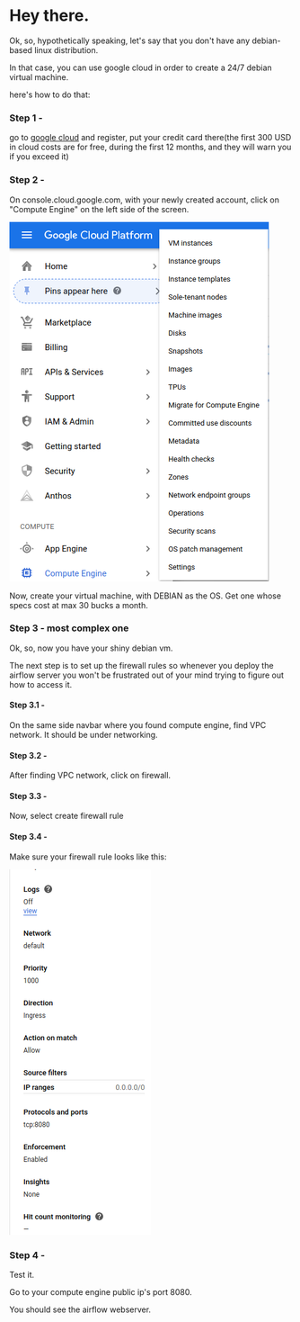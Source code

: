 # Hey there.

Ok, so, hypothetically speaking, let's say that you don't have any debian-based linux distribution.

In that case, you can use google cloud in order to create a 24/7 debian virtual machine.

here's how to do that:

### Step 1 - 

go to [google cloud](console.cloud.google.com) and register, put your credit card there(the first 300 USD in cloud costs are for free, during the first 12 months, and they will warn you if you exceed it)

### Step 2 -

On console.cloud.google.com, with your newly created account, click on "Compute Engine" on the left side of the screen.

![inline](../attachments/compute_engine.png)

Now, create your virtual machine, with DEBIAN as the OS. Get one whose specs cost at max 30 bucks a month.

### Step 3 - most complex one

Ok, so, now you have your shiny debian vm. 

The next step is to set up the firewall rules so whenever you deploy the airflow server you won't be frustrated out of your mind trying to figure out how to access it.

#### Step 3.1 -

On the same side navbar where you found compute engine, find VPC network. It should be under networking.

#### Step 3.2 - 

After finding VPC network, click on firewall.

#### Step 3.3 -

Now, select create firewall rule

#### Step 3.4 - 

Make sure your firewall rule looks like this:

![inline](../attachments/firewall_rules.png)

### Step 4 -

Test it.

Go to your compute engine public ip's port 8080.

You should see the airflow webserver.